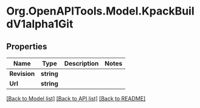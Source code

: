 
# Org.OpenAPITools.Model.KpackBuildV1alpha1Git

## Properties

Name | Type | Description | Notes
------------ | ------------- | ------------- | -------------
**Revision** | **string** |  | 
**Url** | **string** |  | 

[[Back to Model list]](../README.md#documentation-for-models)
[[Back to API list]](../README.md#documentation-for-api-endpoints)
[[Back to README]](../README.md)

